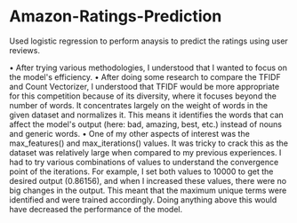 # Amazon-Ratings-Prediction
Used logistic regression to perform anaysis to predict the ratings using user reviews.

•	After trying various methodologies, I understood that I wanted to focus on the model's efficiency.
•	After doing some research to compare the TFIDF and Count Vectorizer, I understood that TFIDF would be more appropriate for this competition because of its diversity, where it focuses beyond the number of words. It concentrates largely on the weight of words in the given dataset and normalizes it. This means it identifies the words that can affect the model's output (here: bad, amazing, best, etc.) instead of nouns and generic words.
•	One of my other aspects of interest was the max_features() and max_iterations() values. It was tricky to crack this as the dataset was relatively large when compared to my previous experiences. I had to try various combinations of values to understand the convergence point of the iterations. For example, I set both values to 10000 to get the desired output (0.86156), and when I increased these values, there were no big changes in the output. This meant that the maximum unique terms were identified and were trained accordingly. Doing anything above this would have decreased the performance of the model.

